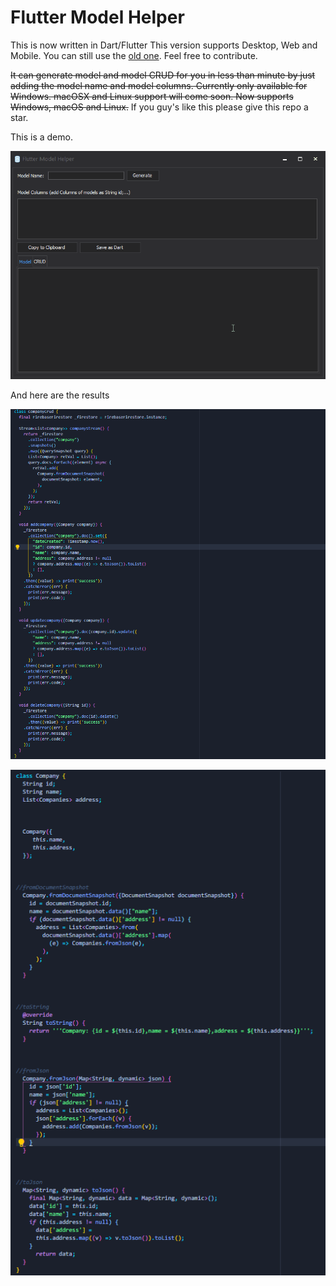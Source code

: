 # Flutter Model Helper

This is now written in Dart/Flutter This version supports Desktop, Web and Mobile. You can still use the [old one](https://github.com/IsmailAlamKhan/flutter_model_helper/tree/main/oldone "Old One"). Feel free to contribute.

~~It can generate model and model CRUD for you in less than minute by just adding the model name and model columns. Currently only available for Windows. macOSX and Linux support will come soon. Now supports Windows, macOS and Linux.~~
If you guy's like this please give this repo a star.

This is a demo.

![flutter_model_helper](oldone/flutter_model_helper.gif )

And here are the results

![flutter_model_helper](oldone/crud_result.png)

![flutter_model_helper](oldone/model_result.png)
